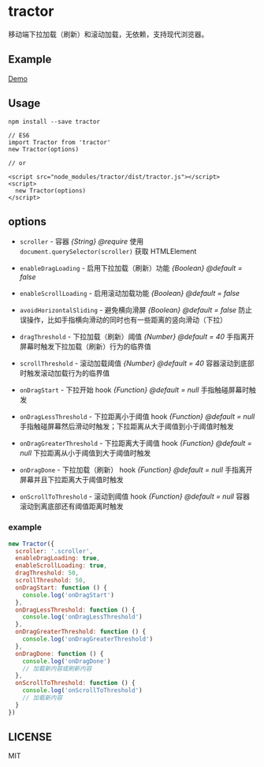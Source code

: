 # tractor

移动端下拉加载（刷新）和滚动加载，无依赖，支持现代浏览器。

## Example

[Demo](https://monine.github.io/tractor/example/)

## Usage

`npm install --save tractor`

```
// ES6
import Tractor from 'tractor'
new Tractor(options)

// or

<script src="node_modules/tractor/dist/tractor.js"></script>
<script>
  new Tractor(options)
</script>
```

## options

- `scroller` - 容器  *{String} @require*
  使用 `document.querySelector(scroller)` 获取 HTMLElement

- `enableDragLoading` - 启用下拉加载（刷新）功能 *{Boolean} @default = false*

- `enableScrollLoading` - 启用滚动加载功能 *{Boolean} @default = false*

- `avoidHorizontalSliding` - 避免横向滑屏 *{Boolean} @default = false*
  防止误操作，比如手指横向滑动的同时也有一些距离的竖向滑动（下拉）

- `dragThreshold` - 下拉加载（刷新）阈值 *{Number} @default = 40*
  手指离开屏幕时触发下拉加载（刷新）行为的临界值

- `scrollThreshold` - 滚动加载阈值 *{Number} @default = 40*
  容器滚动到底部时触发滚动加载行为的临界值

- `onDragStart` - 下拉开始 hook *{Function} @default = null*
  手指触碰屏幕时触发

- `onDragLessThreshold` - 下拉距离小于阈值 hook *{Function} @default = null*
  手指触碰屏幕然后滑动时触发；下拉距离从大于阈值到小于阈值时触发

- `onDragGreaterThreshold` - 下拉距离大于阈值 hook *{Function} @default = null*
  下拉距离从小于阈值到大于阈值时触发

- `onDragDone` - 下拉加载（刷新） hook *{Function} @default = null*
  手指离开屏幕并且下拉距离大于阈值时触发

- `onScrollToThreshold` - 滚动到阈值 hook *{Function} @default = null*
  容器滚动到离底部还有阈值距离时触发

### example

``` javascript
new Tractor({
  scroller: '.scroller',
  enableDragLoading: true,
  enableScrollLoading: true,
  dragThreshold: 50,
  scrollThreshold: 50,
  onDragStart: function () {
    console.log('onDragStart')
  },
  onDragLessThreshold: function () {
    console.log('onDragLessThreshold')
  },
  onDragGreaterThreshold: function () {
    console.log('onDragGreaterThreshold')
  },
  onDragDone: function () {
    console.log('onDragDone')
    // 加载新内容或刷新内容
  },
  onScrollToThreshold: function () {
    console.log('onScrollToThreshold')
    // 加载新内容
  }
})
```

## LICENSE

MIT
